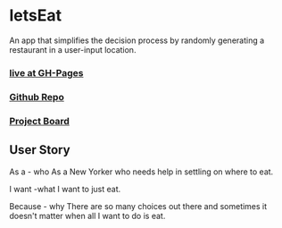 # letsEat
An app that simplifies the decision process by randomly generating a restaurant in a user-input location.

### [live at GH-Pages](https://a-breezy.github.io/meetMe/)
### [Github Repo](https://github.com/a-breezy/meetMe)
### [Project Board](https://github.com/a-breezy/meetMe/projects/2)

## User Story
As a - who
As a New Yorker who needs help in settling on where to eat. 

I want -what 
I want to just eat. 

Because - why
There are so many choices out there and sometimes it doesn't matter when all I want to do is eat.

